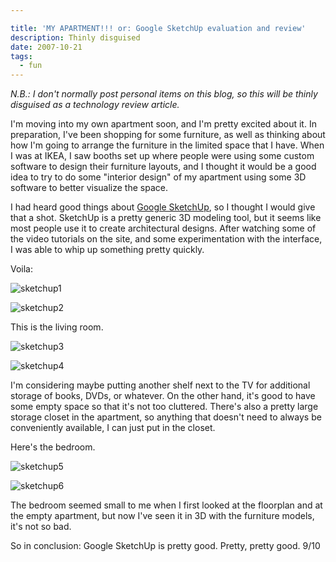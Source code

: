 ```yaml
---

title: 'MY APARTMENT!!! or: Google SketchUp evaluation and review'
description: Thinly disguised
date: 2007-10-21
tags:
  - fun
---
```


_N.B.: I don't normally post personal items on this blog, so this will be thinly disguised as a technology review article._  
  
I'm moving into my own apartment soon, and I'm pretty excited about it. In preparation, I've been shopping for some furniture, as well as thinking about how I'm going to arrange the furniture in the limited space that I have. When I was at IKEA, I saw booths set up where people were using some custom software to design their furniture layouts, and I thought it would be a good idea to try to do some "interior design" of my apartment using some 3D software to better visualize the space.  
  
I had heard good things about [Google SketchUp](http://google.com/sketchup), so I thought I would give that a shot. SketchUp is a pretty generic 3D modeling tool, but it seems like most people use it to create architectural designs. After watching some of the video tutorials on the site, and some experimentation with the interface, I was able to whip up something pretty quickly.  
  
Voila:

![sketchup1](/images/blog/sketchup1.jpg)

![sketchup2](/images/blog/sketchup2.jpg)

This is the living room.  

![sketchup3](/images/blog/sketchup3.jpg)

![sketchup4](/images/blog/sketchup4.jpg)
   
I'm considering maybe putting another shelf next to the TV for additional storage of books, DVDs, or whatever. On the other hand, it's good to have some empty space so that it's not too cluttered. There's also a pretty large storage closet in the apartment, so anything that doesn't need to always be conveniently available, I can just put in the closet.  
  
Here's the bedroom.  

![sketchup5](/images/blog/sketchup5.jpg)

![sketchup6](/images/blog/sketchup6.jpg)
 
The bedroom seemed small to me when I first looked at the floorplan and at the empty apartment, but now I've seen it in 3D with the furniture models, it's not so bad.  
  
So in conclusion: Google SketchUp is pretty good. Pretty, pretty good. 9/10  
  